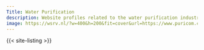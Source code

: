 ```yaml
---
Title: Water Purification
description: Website profiles related to the water purification industry.
image: https://wsrv.nl/?w=400&h=200&fit=cover&url=https://www.puricom.com/storage/media/products/RO%20System/Traditional%20RO%20System/CES-R3.png
---
```


{{< site-listing >}}